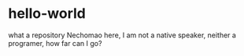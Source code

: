 # hello-world
what a repository
Nechomao here, I am not a native speaker, neither a programer, how far can I go?
